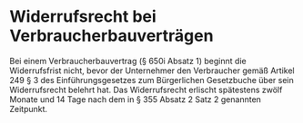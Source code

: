 # Widerrufsrecht bei Verbraucherbauverträgen

Bei einem Verbraucherbauvertrag (§ 650i Absatz 1\) beginnt die Widerrufsfrist nicht, bevor der Unternehmer den Verbraucher gemäß Artikel 249 § 3 des Einführungsgesetzes zum Bürgerlichen Gesetzbuche über sein Widerrufsrecht belehrt hat. Das Widerrufsrecht erlischt spätestens zwölf Monate und 14 Tage nach dem in § 355 Absatz 2 Satz 2 genannten Zeitpunkt. 

